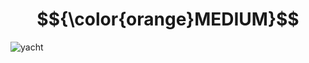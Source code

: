 # $${\color{orange}MEDIUM}$$
![yacht](https://user-images.githubusercontent.com/65892342/235109922-a63c37ad-e9fb-4555-a917-c93154627082.svg)
